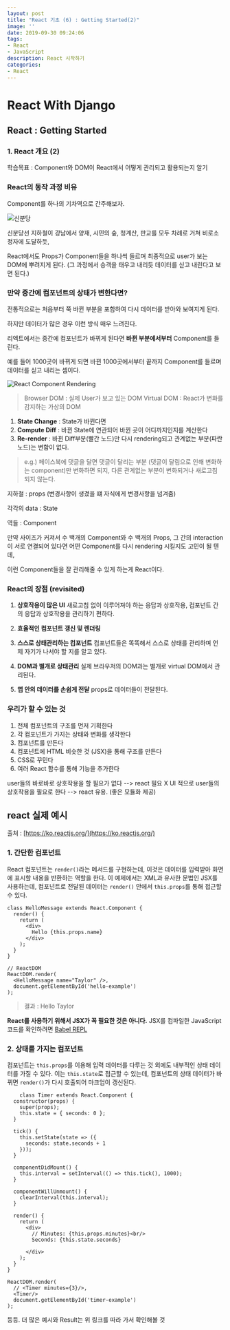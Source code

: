 ```yaml
---
layout: post
title: "React 기초 (6) : Getting Started(2)"
image: ''
date: 2019-09-30 09:24:06
tags: 
- React
- JavaScript
description: React 시작하기 
categories:
- React
---
```


# React With Django
## React : Getting Started
### 1. React 개요 (2)


학습목표 : 
Component와 DOM이 React에서 어떻게 관리되고 활용되는지 알기

### React의 동작 과정 비유 

Component를 하나의 기차역으로 간주해보자.

![신분당](https://ww.namu.la/s/3b827dc9a64b3046142a662f7dada2f0acf1700e4f7f4c50c437016f900da5c923bab7eeafafb9371ef8441be578ff4e9e635085462215ef7eae927162637cb2d3c1f96a27a98417999cbd1875c311c9a896cb8ea88d0a0ae0844a8b06d7e946)

신분당선 지하철이 강남에서 양재, 시민의 숲, 청계산, 판교를 모두 차례로 거쳐 비로소 정자에 도달하듯,

React에서도 Props가 Component들을 하나씩 들르며 
최종적으로 user가 보는 DOM에 뿌려지게 된다.
(그 과정에서 승객을 태우고 내리듯 데이터를 싣고 내린다고 보면 된다.)

### 만약 중간에 컴포넌트의 상태가 변한다면?

전통적으로는 처음부터 쭉 바뀐 부분을 포함하여 
다시 데이터를 받아와 보여지게 된다.

하지만 데이터가 많은 경우 이런 방식 매우 느려진다. 

리엑트에서는 중간에 컴포넌트가 바뀌게 된다면 
**바뀐 부분에서부터** Component를 들린다.

예를 들어 1000곳이 바뀌게 되면 
바뀐 1000곳에서부터 끝까지 Component를 들르며
데이터를 싣고 내리는 셈이다.

![React Component Rendering ](https://www.oreilly.com/library/view/learning-react-native/9781491929049/assets/lnrn_0201.png)

>	Browser DOM : 실제 User가 보고 있는 DOM 
>	Virtual DOM : React가 변화를 감지하는 가상의 DOM

1. **State Change** : State가 바뀐다면
2. **Compute Diff** : 바뀐 State에 연관되어 바뀐 곳이 어디까지인지를 계산한다
3. **Re-render** : 바뀐 Diff부분(빨간 노드)만 다시 rendering되고 관계없는 부분(파란 노드)는 변함이 없다.

> e.g.) 
> 페이스북에 댓글을 달면 댓글이 달리는 부분 (댓글이 달림으로 인해 변화하는 component)만 변화하면 되지,
> 다른 관계없는 부분이 변화되거나 새로고침 되지 않는다.

지하철 : props (변경사항이 생겼을 떄 자식에게 변경사항을 넘겨줌)

각각의 data : State

역들 : Component

만약 사이즈가 커져서 수 백개의 Component와 수 백개의 Props,
그 간의 interaction이 서로 연결되어 있다면
어떤 Component를 다시 rendering 시킬지도 고민이 될 텐데,

이런 Component들을 잘 관리해줄 수 있게 하는게 React이다.

### React의 장점 (revisited) 

1. **상호작용이 많은 UI**
새로고침 없이 이루어져야 하는 응답과 상호작용,
컴포넌트 간의 응답과 상호작용을 관리하기 편하다. 

2. **효율적인 컴포넌트 갱신 및 렌더링**

3. **스스로 상태관리하는 컴포넌트**
컴포넌트들은 똑똑해서 스스로 상태를 관리하며 
언제 자기가 나서야 할 지를 알고 있다.

4. **DOM과 별개로 상태관리**
실제 브라우저의 DOM과는 별개로 virtual DOM에서 관리된다.

5. **앱 안의 데이터를 손쉽게 전달** 
props로 데이터들이 전달된다.


### 우리가 할 수 있는 것

1. 전체 컴포넌트의 구조를 먼저 기획한다
2. 각 컴포넌트가 가지는 상태와 변화를 생각한다
3. 컴포넌트를 만든다
4. 컴포넌트에 HTML 비슷한 것 (JSX)을 통해 구조를 만든다
5. CSS로 꾸민다
6. 여러 React 함수를 통해 기능을 추가한다

user들의 바로바로 상호작용을 할 필요가 없다 --> react 필요 X
UI 적으로 user들의 상호작용을 필요로 한다 --> react 유용. (좋은 모듈화 제공)


## react 실제 예시

출처 : [https://ko.reactjs.org/](https://ko.reactjs.org/)

### 1. 간단한 컴포넌트

React 컴포넌트는  `render()`라는 메서드를 구현하는데, 이것은 데이터를 입력받아 화면에 표시할 내용을 반환하는 역할을 한다. 이 예제에서는 XML과 유사한 문법인 JSX를 사용하는데, 컴포넌트로 전달된 데이터는  `render()`  안에서  `this.props`를 통해 접근할 수 있다.

    class HelloMessage extends React.Component {
      render() {
        return (
          <div>
            Hello {this.props.name}
          </div>
        );
      }
    }
    
    // ReactDOM
    ReactDOM.render(
      <HelloMessage name="Taylor" />,
      document.getElementById('hello-example')
    );
> 결과 : 
> Hello  Taylor

**React를 사용하기 위해서 JSX가 꼭 필요한 것은 아니다.**  JSX를 컴파일한 JavaScript 코드를 확인하려면  [Babel REPL](https://babeljs.io/repl/#?presets=react&code_lz=MYewdgzgLgBApgGzgWzmWBeGAeAFgRgD4AJRBEAGhgHcQAnBAEwEJsB6AwgbgChRJY_KAEMAlmDh0YWRiGABXVOgB0AczhQAokiVQAQgE8AkowAUAcjogQUcwEpeAJTjDgUACIB5ALLK6aRklTRBQ0KCohMQk6Bx4gA)

### 2. 상태를 가지는 컴포넌트 

컴포넌트는  `this.props`를 이용해 입력 데이터를 다루는 것 외에도 내부적인 상태 데이터를 가질 수 있다. 이는  `this.state`로 접근할 수 있는데, 컴포넌트의 상태 데이터가 바뀌면  `render()`가 다시 호출되어 마크업이 갱신된다.

        class Timer extends React.Component {
      constructor(props) {
        super(props);
        this.state = { seconds: 0 };
      }
    
      tick() {
        this.setState(state => ({
          seconds: state.seconds + 1
        }));
      }
    
      componentDidMount() {
        this.interval = setInterval(() => this.tick(), 1000);
      }
    
      componentWillUnmount() {
        clearInterval(this.interval);
      }
    
      render() {
        return (
          <div>
            // Minutes: {this.props.minutes}<br/>
            Seconds: {this.state.seconds}
            
          </div>
        );
      }
    }
    
    ReactDOM.render(
      // <Timer minutes={3}/>,
      <Timer/>
      document.getElementById('timer-example')
    );

등등. 더 많은 예시와 Result는 위 링크를 따라 가서 확인해볼 것